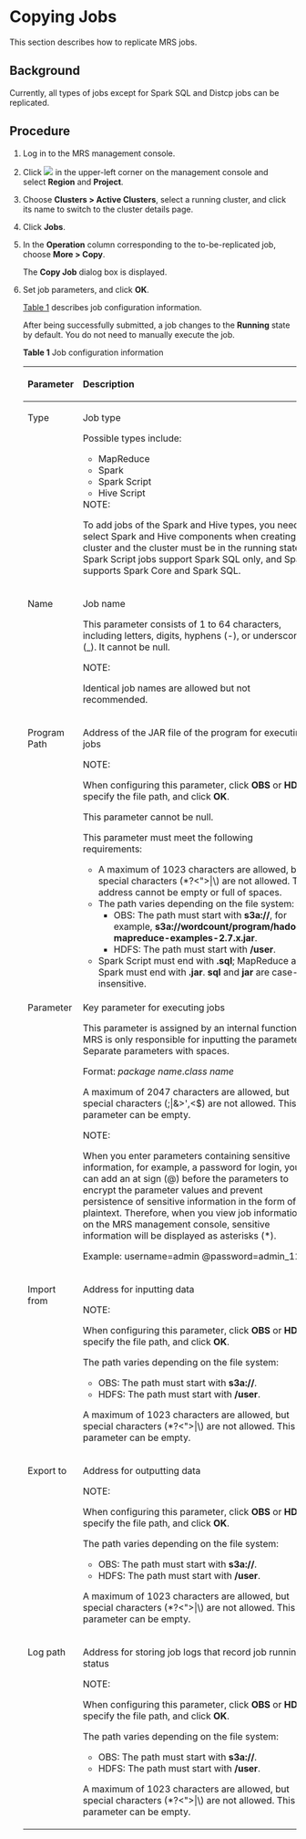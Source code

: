 # Copying Jobs<a name="EN-US_TOPIC_0125375460"></a>

This section describes how to replicate MRS jobs.

## Background<a name="section757713132145"></a>

Currently, all types of jobs except for Spark SQL and Distcp jobs can be replicated.

## Procedure<a name="section5720065913226"></a>

1.  Log in to the MRS management console.
2.  Click  ![](figures/wwx437827-中软基础平台部-datasight-image-bbfbe22f-2a2d-4e1b-8f10-a7782fd1d3ed-47.png)  in the upper-left corner on the management console and select **Region** and **Project**.
3.  Choose  **Clusters \> Active Clusters**, select a running cluster, and click its name to switch to the cluster details page.
4.  Click  **Jobs**.
5.  In the  **Operation** column corresponding to the to-be-replicated job, choose **More \> Copy**.

    The  **Copy Job**  dialog box is displayed.

6.  Set job parameters, and click  **OK**.

    [Table 1](#table11042081442)  describes job configuration information.

    After being successfully submitted, a job changes to the  **Running**  state by default. You do not need to manually execute the job.

    **Table  1**  Job configuration information

    <a name="table11042081442"></a>
    <table><thead align="left"><tr id="reee2bf14c87b49d59a1e28f686c63781"><th class="cellrowborder" valign="top" width="20%" id="mcps1.2.3.1.1"><p id="a4334da7627fe4a65b213372a62785d64"><a name="a4334da7627fe4a65b213372a62785d64"></a><a name="a4334da7627fe4a65b213372a62785d64"></a>Parameter</p>
    </th>
    <th class="cellrowborder" valign="top" width="80%" id="mcps1.2.3.1.2"><p id="ac065ca5cdff34b00915899a878d83c98"><a name="ac065ca5cdff34b00915899a878d83c98"></a><a name="ac065ca5cdff34b00915899a878d83c98"></a>Description</p>
    </th>
    </tr>
    </thead>
    <tbody><tr id="rfac5bced682f4cbabeb6e5ad247c54c8"><td class="cellrowborder" valign="top" width="20%" headers="mcps1.2.3.1.1 "><p id="ab4bb5c9dc62a426e82f17a9106595c03"><a name="ab4bb5c9dc62a426e82f17a9106595c03"></a><a name="ab4bb5c9dc62a426e82f17a9106595c03"></a>Type</p>
    </td>
    <td class="cellrowborder" valign="top" width="80%" headers="mcps1.2.3.1.2 "><p id="a068a11d08a0a47e1887a0554a877b3d9"><a name="a068a11d08a0a47e1887a0554a877b3d9"></a><a name="a068a11d08a0a47e1887a0554a877b3d9"></a>Job type</p>
    <p id="aa6f1ee86fc34472983458a8710bfbc1e"><a name="aa6f1ee86fc34472983458a8710bfbc1e"></a><a name="aa6f1ee86fc34472983458a8710bfbc1e"></a>Possible types include:</p>
    <a name="uc5d8f46ff1364b27802c5c314f5c3cf0"></a><a name="uc5d8f46ff1364b27802c5c314f5c3cf0"></a><ul id="uc5d8f46ff1364b27802c5c314f5c3cf0"><li>MapReduce</li><li>Spark</li><li>Spark Script</li><li>Hive Script</li></ul>
    <div class="note" id="n478e3ddb2e2f4da58f43cb127939e44a"><a name="n478e3ddb2e2f4da58f43cb127939e44a"></a><a name="n478e3ddb2e2f4da58f43cb127939e44a"></a><span class="notetitle"> NOTE: </span><div class="notebody"><p id="a571682f2baeb491f87cf7c0b45e8cba2"><a name="a571682f2baeb491f87cf7c0b45e8cba2"></a><a name="a571682f2baeb491f87cf7c0b45e8cba2"></a>To add jobs of the Spark and Hive types, you need to select Spark and Hive components when creating a cluster and the cluster <span id="p5516cccbe32e4056be704d480cd48336"><a name="p5516cccbe32e4056be704d480cd48336"></a><a name="p5516cccbe32e4056be704d480cd48336"></a>must be in the running state</span>. Spark Script jobs support Spark SQL only, and Spark supports Spark Core and Spark SQL.</p>
    </div></div>
    </td>
    </tr>
    <tr id="refbfee24384349d587e01ffe8f4a9bf0"><td class="cellrowborder" valign="top" width="20%" headers="mcps1.2.3.1.1 "><p id="ac5e94e37a47b40638becc58c9bbc0038"><a name="ac5e94e37a47b40638becc58c9bbc0038"></a><a name="ac5e94e37a47b40638becc58c9bbc0038"></a>Name</p>
    </td>
    <td class="cellrowborder" valign="top" width="80%" headers="mcps1.2.3.1.2 "><p id="abd753118528e4bae90071ac366292b32"><a name="abd753118528e4bae90071ac366292b32"></a><a name="abd753118528e4bae90071ac366292b32"></a>Job name</p>
    <p id="a60857bdc2df642b8b8a784bf9fbcc6ad"><a name="a60857bdc2df642b8b8a784bf9fbcc6ad"></a><a name="a60857bdc2df642b8b8a784bf9fbcc6ad"></a>This parameter consists of 1 to 64 characters, including letters, digits, hyphens (-), or underscores (_). It cannot be null.</p>
    <div class="note" id="ncada14c7cdf54a1ea777bb04115c03d5"><a name="ncada14c7cdf54a1ea777bb04115c03d5"></a><a name="ncada14c7cdf54a1ea777bb04115c03d5"></a><span class="notetitle"> NOTE: </span><div class="notebody"><p id="a266763530cee44efa275e3eb5d3b41ce"><a name="a266763530cee44efa275e3eb5d3b41ce"></a><a name="a266763530cee44efa275e3eb5d3b41ce"></a>Identical job names are allowed but not recommended.</p>
    </div></div>
    </td>
    </tr>
    <tr id="r12b89f8121a84bfcaf9939f13235b567"><td class="cellrowborder" valign="top" width="20%" headers="mcps1.2.3.1.1 "><p id="a6e1044718f454048a297560cd911b05b"><a name="a6e1044718f454048a297560cd911b05b"></a><a name="a6e1044718f454048a297560cd911b05b"></a>Program Path</p>
    </td>
    <td class="cellrowborder" valign="top" width="80%" headers="mcps1.2.3.1.2 "><p id="ae09d7e2c59ec459eb4f05061327a2725"><a name="ae09d7e2c59ec459eb4f05061327a2725"></a><a name="ae09d7e2c59ec459eb4f05061327a2725"></a>Address of the JAR file of the program for executing jobs</p>
    <div class="note" id="n3885d524bbb94c54bf9a407e82c4aa43"><a name="n3885d524bbb94c54bf9a407e82c4aa43"></a><a name="n3885d524bbb94c54bf9a407e82c4aa43"></a><span class="notetitle"> NOTE: </span><div class="notebody"><p id="a96878fc0f1bd4eada1c938cbb95b03f2"><a name="a96878fc0f1bd4eada1c938cbb95b03f2"></a><a name="a96878fc0f1bd4eada1c938cbb95b03f2"></a>When configuring this parameter, click <strong id="a0e574fd5eda544d68de0fc6a1569140b"><a name="a0e574fd5eda544d68de0fc6a1569140b"></a><a name="a0e574fd5eda544d68de0fc6a1569140b"></a>OBS</strong>&nbsp;or&nbsp;<strong id="a6c20fd6f18f74a008a3d3b4d46e23a28"><a name="a6c20fd6f18f74a008a3d3b4d46e23a28"></a><a name="a6c20fd6f18f74a008a3d3b4d46e23a28"></a>HDFS</strong>, specify the file path, and click&nbsp;<strong id="a47f7856853144b04aa058fd9754ed48e"><a name="a47f7856853144b04aa058fd9754ed48e"></a><a name="a47f7856853144b04aa058fd9754ed48e"></a>OK</strong>.</p>
    </div></div>
    <p id="a60f1d69876464ba2a5544aad7a7d7794"><a name="a60f1d69876464ba2a5544aad7a7d7794"></a><a name="a60f1d69876464ba2a5544aad7a7d7794"></a>This parameter cannot be null.</p>
    <p id="ab46664edc96f4611a8ddb7721b036914"><a name="ab46664edc96f4611a8ddb7721b036914"></a><a name="ab46664edc96f4611a8ddb7721b036914"></a>This parameter must meet the following requirements:</p>
    <a name="ue350679412b241039115eeb8e97d74e3"></a><a name="ue350679412b241039115eeb8e97d74e3"></a><ul id="ue350679412b241039115eeb8e97d74e3"><li>A maximum of 1023 characters are allowed, but special characters (<span id="p5e76477760284feebd1450f0c13331dd"><a name="p5e76477760284feebd1450f0c13331dd"></a><a name="p5e76477760284feebd1450f0c13331dd"></a>*?&lt;"&gt;|\</span>) are not allowed. The address cannot be empty or full of spaces.</li><li>The path varies depending on the file system:<a name="u130ee8bc0100454f8f9a9db7818c7987"></a><a name="u130ee8bc0100454f8f9a9db7818c7987"></a><ul id="u130ee8bc0100454f8f9a9db7818c7987"><li>OBS: The path must start with <span class="parmvalue" id="p115c2677ca5841e893a935012be1e899"><a name="p115c2677ca5841e893a935012be1e899"></a><a name="p115c2677ca5841e893a935012be1e899"></a><b>s3a://</b></span>,&nbsp;for example,&nbsp;<strong id="a8aaaa8120b9a403390142f210cf72919"><a name="a8aaaa8120b9a403390142f210cf72919"></a><a name="a8aaaa8120b9a403390142f210cf72919"></a>s3a://wordcount/program/hadoop-mapreduce-examples-2.7.x.jar</strong>.</li><li>HDFS: The path must start with <span class="parmvalue" id="pd7b50972532446c989f0909671924b67"><a name="pd7b50972532446c989f0909671924b67"></a><a name="pd7b50972532446c989f0909671924b67"></a><b>/user</b></span>.</li></ul>
    </li><li><span>Spark Script must end with </span><span class="parmvalue" id="pbafed4b352b840c0a8c65a4d5e3f8deb"><a name="pbafed4b352b840c0a8c65a4d5e3f8deb"></a><a name="pbafed4b352b840c0a8c65a4d5e3f8deb"></a><b>.sql</b></span><span>; MapReduce and Spark&nbsp;must end with&nbsp;</span><span class="parmvalue" id="p9a0e75771a554fe7a59e25640b532a1e"><a name="p9a0e75771a554fe7a59e25640b532a1e"></a><a name="p9a0e75771a554fe7a59e25640b532a1e"></a><b>.jar</b></span><span id="p84f18f8af94b4dcab304768ab338759d"><a name="p84f18f8af94b4dcab304768ab338759d"></a><a name="p84f18f8af94b4dcab304768ab338759d"></a>.</span><span>&nbsp;</span><strong id="a72afe1e49acf4222825dd20925d1bc91"><a name="a72afe1e49acf4222825dd20925d1bc91"></a><a name="a72afe1e49acf4222825dd20925d1bc91"></a>sql</strong><span>&nbsp;and&nbsp;</span><strong id="a2b820959b2aa4c8b8144e97cc71f216c"><a name="a2b820959b2aa4c8b8144e97cc71f216c"></a><a name="a2b820959b2aa4c8b8144e97cc71f216c"></a>jar</strong><span> are case-insensitive.</span></li></ul>
    </td>
    </tr>
    <tr id="rfb022e27827d4b2ea6cc512692b43321"><td class="cellrowborder" valign="top" width="20%" headers="mcps1.2.3.1.1 "><p id="a369cd2540a9c4b3a9f065196f68c597a"><a name="a369cd2540a9c4b3a9f065196f68c597a"></a><a name="a369cd2540a9c4b3a9f065196f68c597a"></a>Parameter</p>
    </td>
    <td class="cellrowborder" valign="top" width="80%" headers="mcps1.2.3.1.2 "><p id="a07e9488946c74c95ae68b9454e92102a"><a name="a07e9488946c74c95ae68b9454e92102a"></a><a name="a07e9488946c74c95ae68b9454e92102a"></a>Key parameter for executing jobs</p>
    <p id="afb8efb8324ee4bdea0b2045f6cbbd00a"><a name="afb8efb8324ee4bdea0b2045f6cbbd00a"></a><a name="afb8efb8324ee4bdea0b2045f6cbbd00a"></a>This parameter is assigned by an internal function. MRS is only responsible for inputting the parameter. Separate parameters with spaces.</p>
    <p id="aaac65d870b7a4c7db59abf887ecc6fb7"><a name="aaac65d870b7a4c7db59abf887ecc6fb7"></a><a name="aaac65d870b7a4c7db59abf887ecc6fb7"></a>Format: <em id="a35c4340c40684b13a90dc92ed9ca9434"><a name="a35c4340c40684b13a90dc92ed9ca9434"></a><a name="a35c4340c40684b13a90dc92ed9ca9434"></a>package name</em>.<em id="a9e8b7c4e84f644cab1f42cd46f525034"><a name="a9e8b7c4e84f644cab1f42cd46f525034"></a><a name="a9e8b7c4e84f644cab1f42cd46f525034"></a>class name</em></p>
    <p id="aa0b27cda390641b493db8bd628a3aa56"><a name="aa0b27cda390641b493db8bd628a3aa56"></a><a name="aa0b27cda390641b493db8bd628a3aa56"></a>A maximum of 2047 characters are allowed, but special characters (;|&amp;&gt;',&lt;$) are not allowed. This parameter can be empty.</p>
    <div class="note" id="n3cd805f63e294e58bbcaf4656767901a"><a name="n3cd805f63e294e58bbcaf4656767901a"></a><a name="n3cd805f63e294e58bbcaf4656767901a"></a><span class="notetitle"> NOTE: </span><div class="notebody"><p id="ad17761d83ab34a3dbb995c79e4477cd9"><a name="ad17761d83ab34a3dbb995c79e4477cd9"></a><a name="ad17761d83ab34a3dbb995c79e4477cd9"></a>When you enter parameters containing sensitive information, for example, a password for login, you can add an at sign (@) before the parameters to encrypt the parameter values and prevent persistence of sensitive information in the form of plaintext. Therefore, when you view job information on the MRS management console, sensitive information will be displayed as asterisks (*).</p>
    <p id="a15a40889f12842899e6b75f3a8491e57"><a name="a15a40889f12842899e6b75f3a8491e57"></a><a name="a15a40889f12842899e6b75f3a8491e57"></a>Example: username=admin @password=admin_123</p>
    </div></div>
    </td>
    </tr>
    <tr id="rc43b8e4a509345cab4f6deaabd22193d"><td class="cellrowborder" valign="top" width="20%" headers="mcps1.2.3.1.1 "><p id="af024bfe1076d43a5aa47af87ef30a995"><a name="af024bfe1076d43a5aa47af87ef30a995"></a><a name="af024bfe1076d43a5aa47af87ef30a995"></a>Import from</p>
    </td>
    <td class="cellrowborder" valign="top" width="80%" headers="mcps1.2.3.1.2 "><p id="a174d68350c7a4808b8205f6bb48b68ad"><a name="a174d68350c7a4808b8205f6bb48b68ad"></a><a name="a174d68350c7a4808b8205f6bb48b68ad"></a>Address for inputting data</p>
    <div class="note" id="nb428bfb7e86941469cc089578e1644bd"><a name="nb428bfb7e86941469cc089578e1644bd"></a><a name="nb428bfb7e86941469cc089578e1644bd"></a><span class="notetitle"> NOTE: </span><div class="notebody"><p id="a911a64c61c55472e887ae1b7b8165983"><a name="a911a64c61c55472e887ae1b7b8165983"></a><a name="a911a64c61c55472e887ae1b7b8165983"></a>When configuring this parameter, click <strong id="a71dbe3b49eef41f1b37806e1772dcd8f"><a name="a71dbe3b49eef41f1b37806e1772dcd8f"></a><a name="a71dbe3b49eef41f1b37806e1772dcd8f"></a>OBS</strong>&nbsp;or&nbsp;<strong id="en-us_topic_0012808240_b749588714107"><a name="en-us_topic_0012808240_b749588714107"></a><a name="en-us_topic_0012808240_b749588714107"></a>HDFS</strong>, specify the file path, and click&nbsp;<strong id="ad72c3bf0c52141fb883809576dc9ba4c"><a name="ad72c3bf0c52141fb883809576dc9ba4c"></a><a name="ad72c3bf0c52141fb883809576dc9ba4c"></a>OK</strong>.</p>
    </div></div>
    <div class="p" id="a5dba8f40eea740cabfb0aa70b76feb38"><a name="a5dba8f40eea740cabfb0aa70b76feb38"></a><a name="a5dba8f40eea740cabfb0aa70b76feb38"></a>The path varies depending on the file system:<a name="ubb899d66fa14460fb93b6e0529b51f12"></a><a name="ubb899d66fa14460fb93b6e0529b51f12"></a><ul id="ubb899d66fa14460fb93b6e0529b51f12"><li>OBS: The path must start with <span class="parmvalue" id="p9005c623835c4ad6b17aab8f25115e84"><a name="p9005c623835c4ad6b17aab8f25115e84"></a><a name="p9005c623835c4ad6b17aab8f25115e84"></a><b>s3a://</b></span>.</li><li>HDFS: The path must start with <span class="parmvalue" id="p251f9c6949374abd91d88cd4195c49cd"><a name="p251f9c6949374abd91d88cd4195c49cd"></a><a name="p251f9c6949374abd91d88cd4195c49cd"></a><b>/user</b></span>.</li></ul>
    </div>
    <p id="ac2c6aa3521694d95b67435709ca3cadb"><a name="ac2c6aa3521694d95b67435709ca3cadb"></a><a name="ac2c6aa3521694d95b67435709ca3cadb"></a>A maximum of 1023 characters are allowed, but special characters (<span id="p8703db70f0ce43a492c60d2ebb2c2d31"><a name="p8703db70f0ce43a492c60d2ebb2c2d31"></a><a name="p8703db70f0ce43a492c60d2ebb2c2d31"></a>*?&lt;"&gt;|\</span>) are not allowed. This parameter can be empty.</p>
    </td>
    </tr>
    <tr id="ra2413bc54794419e8cfbd71aee1c3e1a"><td class="cellrowborder" valign="top" width="20%" headers="mcps1.2.3.1.1 "><p id="a9317910079a244cd90d8d01d3372a3e6"><a name="a9317910079a244cd90d8d01d3372a3e6"></a><a name="a9317910079a244cd90d8d01d3372a3e6"></a>Export to</p>
    </td>
    <td class="cellrowborder" valign="top" width="80%" headers="mcps1.2.3.1.2 "><p id="a86d55879a80a406386776f77b823a9dd"><a name="a86d55879a80a406386776f77b823a9dd"></a><a name="a86d55879a80a406386776f77b823a9dd"></a>Address for outputting data</p>
    <div class="note" id="n8c7470fcd2074eddb47e934096c08fb4"><a name="n8c7470fcd2074eddb47e934096c08fb4"></a><a name="n8c7470fcd2074eddb47e934096c08fb4"></a><span class="notetitle"> NOTE: </span><div class="notebody"><p id="a5872dc60d0a74eaea705554375446b52"><a name="a5872dc60d0a74eaea705554375446b52"></a><a name="a5872dc60d0a74eaea705554375446b52"></a>When configuring this parameter, click <strong id="a96c25c9462784e64b4a6744d517d3501"><a name="a96c25c9462784e64b4a6744d517d3501"></a><a name="a96c25c9462784e64b4a6744d517d3501"></a>OBS</strong>&nbsp;or&nbsp;<strong id="a7b1b3ef92dd241e7be7c6a6eba385a93"><a name="a7b1b3ef92dd241e7be7c6a6eba385a93"></a><a name="a7b1b3ef92dd241e7be7c6a6eba385a93"></a>HDFS</strong>, specify the file path, and click&nbsp;<strong id="a1255b938bb2047e2afd7957376f1cd26"><a name="a1255b938bb2047e2afd7957376f1cd26"></a><a name="a1255b938bb2047e2afd7957376f1cd26"></a>OK</strong>.</p>
    </div></div>
    <div class="p" id="a8b79bfcf42444328a41695442102714a"><a name="a8b79bfcf42444328a41695442102714a"></a><a name="a8b79bfcf42444328a41695442102714a"></a>The path varies depending on the file system:<a name="ue044b547c51b48fb93c6e5d8705e5471"></a><a name="ue044b547c51b48fb93c6e5d8705e5471"></a><ul id="ue044b547c51b48fb93c6e5d8705e5471"><li>OBS: The path must start with <span class="parmvalue" id="pc1750d33446e491b9000b00e7b1f66fe"><a name="pc1750d33446e491b9000b00e7b1f66fe"></a><a name="pc1750d33446e491b9000b00e7b1f66fe"></a><b>s3a://</b></span>.</li><li>HDFS: The path must start with <span class="parmvalue" id="p4dcc3fbc89c84a4287343d09f70eb112"><a name="p4dcc3fbc89c84a4287343d09f70eb112"></a><a name="p4dcc3fbc89c84a4287343d09f70eb112"></a><b>/user</b></span>.</li></ul>
    </div>
    <p id="aeb464c60f5f5462b95aa82870fd73baa"><a name="aeb464c60f5f5462b95aa82870fd73baa"></a><a name="aeb464c60f5f5462b95aa82870fd73baa"></a>A maximum of 1023 characters are allowed, but special characters (<span id="p2e46d25d69a0471287716ebcd288d7e5"><a name="p2e46d25d69a0471287716ebcd288d7e5"></a><a name="p2e46d25d69a0471287716ebcd288d7e5"></a>*?&lt;"&gt;|\</span>) are not allowed. This parameter can be empty.</p>
    </td>
    </tr>
    <tr id="r18bee9be1b28462889e2f7cd897665f6"><td class="cellrowborder" valign="top" width="20%" headers="mcps1.2.3.1.1 "><p id="a188eada0a50c471fb1ff0a6c48313130"><a name="a188eada0a50c471fb1ff0a6c48313130"></a><a name="a188eada0a50c471fb1ff0a6c48313130"></a>Log path</p>
    </td>
    <td class="cellrowborder" valign="top" width="80%" headers="mcps1.2.3.1.2 "><p id="en-us_topic_0012808240_p438042811381"><a name="en-us_topic_0012808240_p438042811381"></a><a name="en-us_topic_0012808240_p438042811381"></a>Address for storing job logs that record job running status</p>
    <div class="note" id="n1d5510678cc542de800ca4c983745d82"><a name="n1d5510678cc542de800ca4c983745d82"></a><a name="n1d5510678cc542de800ca4c983745d82"></a><span class="notetitle"> NOTE: </span><div class="notebody"><p id="a953180ca8618472688d6f4369d831d1d"><a name="a953180ca8618472688d6f4369d831d1d"></a><a name="a953180ca8618472688d6f4369d831d1d"></a>When configuring this parameter, click <strong id="a757c65ddbdf6451298a3deb315ec4b5c"><a name="a757c65ddbdf6451298a3deb315ec4b5c"></a><a name="a757c65ddbdf6451298a3deb315ec4b5c"></a>OBS</strong>&nbsp;or&nbsp;<strong id="en-us_topic_0012808240_b512490141029"><a name="en-us_topic_0012808240_b512490141029"></a><a name="en-us_topic_0012808240_b512490141029"></a>HDFS</strong>, specify the file path, and click&nbsp;<strong id="aca2c26d651084cc0bb27cde1e343747f"><a name="aca2c26d651084cc0bb27cde1e343747f"></a><a name="aca2c26d651084cc0bb27cde1e343747f"></a>OK</strong>.</p>
    </div></div>
    <div class="p" id="a0f64aee84e6f4cf98b083dc5589d0c64"><a name="a0f64aee84e6f4cf98b083dc5589d0c64"></a><a name="a0f64aee84e6f4cf98b083dc5589d0c64"></a>The path varies depending on the file system:<a name="u6129ba3a21314a6bb56652839e3507cb"></a><a name="u6129ba3a21314a6bb56652839e3507cb"></a><ul id="u6129ba3a21314a6bb56652839e3507cb"><li>OBS: The path must start with <span class="parmvalue" id="p8657a730ca414cf18535b976d6075d16"><a name="p8657a730ca414cf18535b976d6075d16"></a><a name="p8657a730ca414cf18535b976d6075d16"></a><b>s3a://</b></span>.</li><li>HDFS: The path must start with <span class="parmvalue" id="p5209b256eb9d459a881b638f5dc71bca"><a name="p5209b256eb9d459a881b638f5dc71bca"></a><a name="p5209b256eb9d459a881b638f5dc71bca"></a><b>/user</b></span>.</li></ul>
    </div>
    <p id="aa3268c276b8340499e618df309b23a94"><a name="aa3268c276b8340499e618df309b23a94"></a><a name="aa3268c276b8340499e618df309b23a94"></a>A maximum of 1023 characters are allowed, but special characters (<span id="pfa6d01029b4a472ba150cd31ef562e05"><a name="pfa6d01029b4a472ba150cd31ef562e05"></a><a name="pfa6d01029b4a472ba150cd31ef562e05"></a>*?&lt;"&gt;|\</span>) are not allowed. This parameter can be empty.</p>
    </td>
    </tr>
    </tbody>
    </table>


